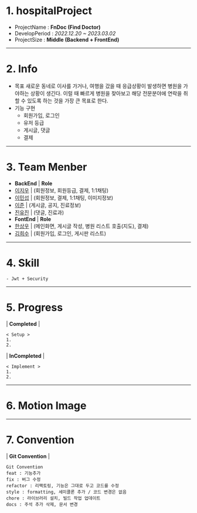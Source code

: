 <!--Header-->
# 1. hospitalProject
- ProjectName : **FnDoc (Find Doctor)**
- DevelopPeriod : *2022.12.20 ~ 2023.03.02*
- ProjectSize : **Middle (Backend + FrontEnd)**
---
# 2. Info
- 목표
  새로운 동네로 이사를 가거나, 여행을 갔을 때 응급상황이 발생하면 병원을 가야하는 상황이 생긴다.
  이럴 때 빠르게 병원을 찾아보고 해당 전문분야에 연락을 취할 수 있도록 하는 것을 가장 큰 목표로 한다.
- 기능 구현
  - 회원가입, 로그인
  - 유저 등급
  - 게시글, 댓글
  - 결제
---
# 3. Team Menber
- **BackEnd** | **Role**
 - [이지우](https://github.com/CordHouse) | (회원정보, 회원등급, 결제, 1:1채팅)
 - [이민섭](https://github.com/chrkb1569) | (회원정보, 결제, 1:1채팅, 이미지정보)
 - [이준](https://github.com/JuneBori) | (게시글, 공지, 진료정보)
 - [진유진](https://github.com/Jin-yujin) | (댓글, 진료과)
- **FontEnd** | **Role**
 - [한상우](https://github.com/Han-wo) | (메인화면, 게시글 작성, 병원 리스트 호출(지도), 결제)
 - [김희수](https://github.com/Heesu01) | (회원가입, 로그인, 게시판 리스트)
---
# 4. Skill
```text
- Jwt + Security
```
---
# 5. Progress
| **Completed** |
```text
< Setup >
1. 
2.
```
| **InCompleted** |
```text
< Implement >
1.
2.
```
---
# 6. Motion Image

---
# 7. Convention
| **Git Convention** |
```text
Git Convention
feat : 기능추가
fix : 버그 수정
refactor : 리팩토링, 기능은 그대로 두고 코드를 수정
style : formatting, 세미콜론 추가 / 코드 변경은 없음
chore : 라이브러리 설치, 빌드 작업 업데이트
docs : 주석 추가 삭제, 문서 변경
```
